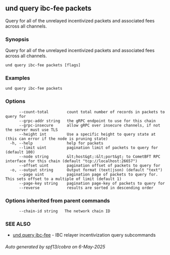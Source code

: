 ## und query ibc-fee packets

Query for all of the unrelayed incentivized packets and associated fees across all channels.

### Synopsis

Query for all of the unrelayed incentivized packets and associated fees across all channels.

```
und query ibc-fee packets [flags]
```

### Examples

```
und query ibc-fee packets
```

### Options

```
      --count-total        count total number of records in packets to query for
      --grpc-addr string   the gRPC endpoint to use for this chain
      --grpc-insecure      allow gRPC over insecure channels, if not the server must use TLS
      --height int         Use a specific height to query state at (this can error if the node is pruning state)
  -h, --help               help for packets
      --limit uint         pagination limit of packets to query for (default 100)
      --node string        &lt;host&gt;:&lt;port&gt; to CometBFT RPC interface for this chain (default "tcp://localhost:26657")
      --offset uint        pagination offset of packets to query for
  -o, --output string      Output format (text|json) (default "text")
      --page uint          pagination page of packets to query for. This sets offset to a multiple of limit (default 1)
      --page-key string    pagination page-key of packets to query for
      --reverse            results are sorted in descending order
```

### Options inherited from parent commands

```
      --chain-id string   The network chain ID
```

### SEE ALSO

* [und query ibc-fee](und_query_ibc-fee.md)	 - IBC relayer incentivization query subcommands

###### Auto generated by spf13/cobra on 6-May-2025
